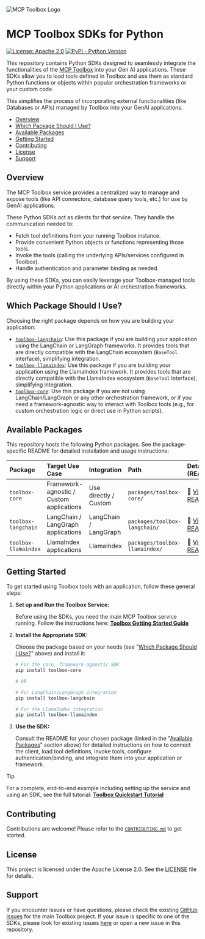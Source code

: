 ![MCP Toolbox
Logo](https://raw.githubusercontent.com/googleapis/genai-toolbox/main/logo.png)
# MCP Toolbox SDKs for Python

[![License: Apache
2.0](https://img.shields.io/badge/License-Apache%202.0-blue.svg)](https://opensource.org/licenses/Apache-2.0)
[![PyPI - Python
Version](https://img.shields.io/pypi/pyversions/toolbox-core)](https://pypi.org/project/toolbox-core/)

This repository contains Python SDKs designed to seamlessly integrate the
functionalities of the [MCP
Toolbox](https://github.com/googleapis/genai-toolbox) into your Gen AI
applications. These SDKs allow you to load tools defined in Toolbox and use them
as standard Python functions or objects within popular orchestration frameworks
or your custom code.

This simplifies the process of incorporating external functionalities (like
Databases or APIs) managed by Toolbox into your GenAI applications.

<!-- TOC -->
- [Overview](#overview)
- [Which Package Should I Use?](#which-package-should-i-use)
- [Available Packages](#available-packages)
- [Getting Started](#getting-started)
- [Contributing](#contributing)
- [License](#license)
- [Support](#support)

<!-- /TOC -->

## Overview

The MCP Toolbox service provides a centralized way to manage and expose tools
(like API connectors, database query tools, etc.) for use by GenAI applications.

These Python SDKs act as clients for that service. They handle the communication needed to:

* Fetch tool definitions from your running Toolbox instance.
* Provide convenient Python objects or functions representing those tools.
* Invoke the tools (calling the underlying APIs/services configured in Toolbox).
* Handle authentication and parameter binding as needed.

By using these SDKs, you can easily leverage your Toolbox-managed tools directly
within your Python applications or AI orchestration frameworks.

## Which Package Should I Use?

Choosing the right package depends on how you are building your application:

* [`toolbox-langchain`](https://github.com/googleapis/mcp-toolbox-sdk-python/tree/main/packages/toolbox-langchain):
  Use this package if you are building your application using the LangChain or
  LangGraph frameworks. It provides tools that are directly compatible with the
  LangChain ecosystem (`BaseTool` interface), simplifying integration.
* [`toolbox-llamaindex`](https://github.com/googleapis/mcp-toolbox-sdk-python/tree/main/packages/toolbox-llamaindex):
  Use this package if you are building your application using the LlamaIndex framework. 
  It provides tools that are directly compatible with the
  LlamaIndex ecosystem (`BaseTool` interface), simplifying integration.
* [`toolbox-core`](https://github.com/googleapis/mcp-toolbox-sdk-python/tree/main/packages/toolbox-core):
  Use this package if you are not using LangChain/LangGraph or any other
  orchestration framework, or if you need a framework-agnostic way to interact
  with Toolbox tools (e.g., for custom orchestration logic or direct use in
  Python scripts).

## Available Packages

This repository hosts the following Python packages. See the package-specific
README for detailed installation and usage instructions:

| Package | Target Use Case | Integration | Path | Details (README) | PyPI Status |
| :------ | :---------- | :---------- | :---------------------- | :---------- | :--------- 
| `toolbox-core` | Framework-agnostic / Custom applications | Use directly / Custom | `packages/toolbox-core/` | 📄 [View README](https://github.com/googleapis/mcp-toolbox-sdk-python/blob/main/packages/toolbox-core/README.md) | ![pypi version](https://img.shields.io/pypi/v/toolbox-core.svg) |
| `toolbox-langchain` | LangChain / LangGraph applications | LangChain / LangGraph | `packages/toolbox-langchain/` | 📄 [View README](https://github.com/googleapis/mcp-toolbox-sdk-python/blob/main/packages/toolbox-langchain/README.md) | ![pypi version](https://img.shields.io/pypi/v/toolbox-langchain.svg) |
| `toolbox-llamaindex` | LlamaIndex  applications                 | LlamaIndex            | `packages/toolbox-llamaindex/` | 📄 [View README](https://github.com/googleapis/mcp-toolbox-sdk-python/blob/main/packages/toolbox-llamaindex/README.md) | ![pypi version](https://img.shields.io/pypi/v/toolbox-llamaindex.svg) |

## Getting Started

To get started using Toolbox tools with an application, follow these general steps:

1.  **Set up and Run the Toolbox Service:**

    Before using the SDKs, you need the main MCP Toolbox service running. Follow
    the instructions here: [**Toolbox Getting Started
    Guide**](https://github.com/googleapis/genai-toolbox?tab=readme-ov-file#getting-started)

2.  **Install the Appropriate SDK:**
    
    Choose the package based on your needs (see "[Which Package Should I Use?](#which-package-should-i-use)" above) and install it:

    ```bash
    # For the core, framework-agnostic SDK
    pip install toolbox-core

    # OR

    # For LangChain/LangGraph integration
    pip install toolbox-langchain
    
    # For the LlamaIndex integration
    pip install toolbox-llamaindex
    ```

3.  **Use the SDK:**

    Consult the README for your chosen package (linked in the "[Available
    Packages](#available-packages)" section above) for detailed instructions on
    how to connect the client, load tool definitions, invoke tools, configure
    authentication/binding, and integrate them into your application or
    framework.

> [!TIP]
> For a complete, end-to-end example including setting up the service and using
> an SDK, see the full tutorial: [**Toolbox Quickstart
> Tutorial**](https://googleapis.github.io/genai-toolbox/getting-started/local_quickstart)

## Contributing

Contributions are welcome! Please refer to the
[`CONTRIBUTING.md`](https://github.com/googleapis/mcp-toolbox-sdk-python/blob/main/CONTRIBUTING.md)
to get started.

## License

This project is licensed under the Apache License 2.0. See the
[LICENSE](https://github.com/googleapis/genai-toolbox/blob/main/LICENSE) file
for details.

## Support

If you encounter issues or have questions, please check the existing [GitHub
Issues](https://github.com/googleapis/genai-toolbox/issues) for the main Toolbox
project. If your issue is specific to one of the SDKs, please look for existing
issues [here](https://github.com/googleapis/mcp-toolbox-sdk-python/issues) or
open a new issue in this repository.

